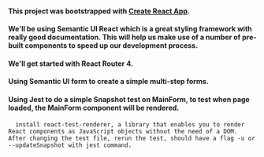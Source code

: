 #### This project was bootstrapped with [Create React App](https://github.com/facebook/create-react-app).
#### We'll be using Semantic UI React which is a great styling framework with really good documentation. This     will help us make use of      a number of pre-built components to speed up our development process.
#### We'll get started with React Router 4.
#### Using Semantic UI form to create a simple multi-step forms.
#### Using Jest to do a simple Snapshot test on MainForm, to test when page loaded, the MainForm component        will be rendered.

      install react-test-renderer, a library that enables you to render React components as JavaScript objects without the need of a DOM.
    After changing the test file, rerun the test, should have a flag -u or --updateSnapshot with jest command.
